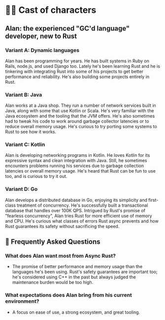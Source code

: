 # 🙋‍♀️ Cast of characters

## Alan: the experienced "GC'd language" developer, new to Rust

### Variant A: Dynamic languages

Alan has been programming for years. He has built systems in Ruby on Rails, node.js, and used Django too. Lately he's been learning Rust and he is tinkering with integrating Rust into some of his projects to get better performance and reliability. He's also building some projects entirely in Rust.

### Variant B: Java

Alan works at a Java shop. They run a number of network services built in Java, along with some that use Kotlin or Scala. He's very familiar with the Java ecosystem and the tooling that the JVM offers. He's also sometimes had to tweak his code to work around garbage collector latencies or to reduce overall memory usage. He's curious to try porting some systems to Rust to see how it works.

### Variant C: Kotlin

Alan is developing networking programs in Kotlin. He loves Kotlin for its expressive syntax and clean integration with Java. Still, he sometimes encounters problems running his services due to garbage collection latencies or overall memory usage. He's heard that Rust can be fun to use too, and is curious to try it out.

### Variant D: Go

Alan develops a distributed database in Go, enjoying its simplicity and first-class treatment of concurrency. He's successfully built a transactional database that handles over 100K QPS. Intrigued by Rust's promise of "fearless concurrency", Alan tries Rust for more efficient use of memory and CPU. He's curious what classes of errors Rust async prevents and how Rust guarantees its safety without sacrificing the speed.

## 🤔 Frequently Asked Questions

### What does Alan want most from Async Rust?
* The promise of better performance and memory usage than the languages he's been using. Rust's safety guarantees are important too; he's considered using C++ in the past but always judged the maintenance burden would be too high.

### What expectations does Alan bring from his current environment?
* A focus on ease of use, a strong ecosystem, and great tooling.
